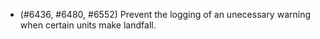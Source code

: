 - (#6436, #6480, #6552) Prevent the logging of an unecessary warning when certain units make landfall.
